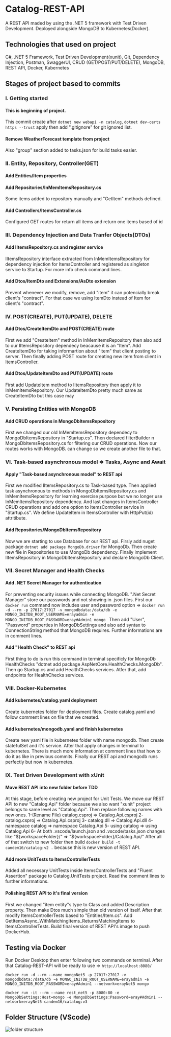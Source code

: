 # Catalog-REST-API
A REST API maded by using the .NET 5 framework with Test Driven Development. Deployed alongside MongoDB to Kubernetes(Docker).
## Technologies that used on project
C#, .NET 5 Framework, Test Driven Development(xunit), Git, Dependency Injection, Postman, SwaggerUI, CRUD (GET/POST/PUT/DELETE), MongoDB, REST API, Docker, Kubernetes
## Stages of project based to commits
### I. Getting started
#### This is beginning of project.
This commit create after ```dotnet new webapi -n catalog```,
```dotnet dev-certs https --trust``` apply then add ".gitignore" for git
ignored list.
#### Remove WeatherForecast template from project
Also "group" section added to tasks.json for build tasks easier.
### II. Entity, Repository, Controller(GET)
#### Add Entities/Item properties
#### Add Repositories/InMemItemsRepository.cs 
Some items added to repository manually and "GetItem" methods defined.
#### Add Controllers/ItemsController.cs
Configured GET routes for return all items and return one items based of id
### III. Dependency Injection and Data Tranfer Objects(DTOs)
#### Add IItemsRepository.cs and register service 
IItemsRepository interface extracted from InMemItemsRepository for
dependency injection for ItemsController and registered as
singleton service to Startup. For more info check command lines.
#### Add Dtos/ItemDto and Extensions/AsDto extension
Prevent whenever we modify, remove, add "item"
it can potencially break client's "contract".
For that case we using ItemDto instead of Item for client's "contract".
### IV. POST(CREATE), PUT(UPDATE), DELETE
#### Add Dtos/CreateItemDto and POST(CREATE) route
First we add "CreateItem" method in InMemItemsRepository then also
add to our IItemsRepository dependecy beacause it is an "Item".
Add CreateItemDto for taking informartion about "item" that
client posting to server. Then finally adding POST route for
creating new item from client in ItemsController.
#### Add Dtos/UpdateItemDto and PUT(UPDATE) route
First add UpdateItem method to IItemsRepository then
apply it to InMemItemsRepository.
Our UpdateItemDto pretty much same as CreateItemDto but this case may
### V. Persisting Entities with MongoDB
#### Add CRUD operations in MongoDbItemsRepository 
First we changed our old InMemItemsRepository dependecy to
MongoDbItemsRepository in "Startup.cs". Then declared filterBuilder
n MongoDbItemsRepository.cs for filtering our CRUD operations. Now our
routes works with MongoDB.
can change so we create another file to that.
### VI. Task-based asynchronous model => Tasks, Async and Await
#### Apply "Task-based asynchronous model" to REST api
First we modified IItemsRepository.cs to Task-based type. Then applied
task asynchronous to methods in MongoDbItemsRepository.cs and
InMemItemsRepository for learning exercise purpose but we no longer use
InMemItemsRepository dependency. And last changes in ItemsController
CRUD operations and add one option to ItemsController service
in "Startup.cs".
We define UpdateItem in ItemsController with HttpPut(id) attritibute.
#### Add Repositories/MongoDbItemsRepository 
Now we are starting to use Database for our REST api. Firsly add nuget
package ```dotnet add package MongoDb.driver``` for MongoDb. Then create
new file in Repositories to use MongoDb dependency. Finally implement
IItemsRepository in MongoDbItemsRepository and declare MongoDb Client.
### VII. Secret Manager and Health Checks
#### Add .NET Secret Manager for authentication 
For preventing security issues while connecting MongoDB. ".Net Secret
Manager" store our passwords and not showing in .json files. First our
```docker run``` command now includes user and password option =>
```docker run -d --rm -p 27017:27017 -v mongodbdata:/data/db -e MONGO_INITDB_ROOT_USERNAME=erayadmin -e MONGO_INITDB_ROOT_PASSWORD=eray#Admin1 mongo ```
Then add "User",
"Password" properties in MongoDbSettings and also add syntax to
ConnectionString method that MongoDB requires. Further informations are
in comment lines.
#### Add "Health Check" to REST api 
First thing to do is run this command in terminal specificly for MongoDb
HealthChecks "dotnet add package AspNetCore.HealthChecks.MongoDb". Then
go Startup.cs and add HealthChecks services. Atfer that, add endpoints
for HealthChecks services.
### VIII. Docker-Kubernetes
#### Add kubernetes/catalog.yaml deployment
Create kubernetes folder for deployment files. Create catalog.yaml
and follow comment lines on file that we created.
#### Add kubernetes/mongodb.yaml and finish kubernetes
Create new yaml file in kubernetes folder with name mongodb. Then
create statefulSet and it's service. After that apply changes in
terminal to kubernetes. There is much more information at
comment lines that how to do it as like in previous commits.
Finally our REST api and mongodb runs perfectly but now in kubernetes.
### IX. Test Driven Development with xUnit
#### Move REST API into new folder before TDD
At this stage, before creating new project for Unit Tests. We move our
REST API to new "Catalog.Api" folder because we also want "xunit"
project belongs to same level as "Catalog.Api". Then replace following
names with new ones.
1-(Rename File) catalog.csproj => Catalog.Api.csproj
2- catalog.csproj => Catalog.Api.csproj
3- catalog.dll => Catalog.Api.dll
4- namespace catalog => namespace Catalog.Api
5- using catalog => using Catalog.Api
6- At both .vscode/launch.json and .vscode/tasks.json changes like "${workspaceFolder}/" => "${workspaceFolder}/Catalog.Api/"
After all of that switch to new folder then build
```docker build -t candem16/catalog:v2 .``` because this is new version of REST API.
#### Add more UnitTests to ItemsControllerTests 
Added all necessary UnitTests inside ItemsControllerTests and
"Fluent Assertion" package to Catalog.UnitTests project. Read the
comment lines to further informations.
#### Polishing REST API to it's final version 
First we changed "item entity"s type to Class and added Description
property. Then make Dtos much simple than old version of itself.
After that modify ItemsControllerTests based to "Entities/Item.cs".
Add GetItemsAsync_WithMatchingItems_ReturnsMatchingItems to
ItemsControllerTests. Build final version of REST API's image to
 push DockerHub.
## Testing via Docker
Run Docker Desktop then enter following two commands on terminal. After that Catalog-REST-API will be ready to use => ```http://localhost:8080/```

```
docker run -d --rm --name mongoNet5 -p 27017:27017 -v mongodbdata:/data/db -e MONGO_INITDB_ROOT_USERNAME=erayadmin -e MONGO_INITDB_ROOT_PASSWORD=eray#Admin1 --network=erayNet5 mongo
```
```
docker run -it --rm --name rest_net5 -p 8080:80 -e MongoDbSettings:Host=mongo -e MongoDbSettings:Password=eray#Admin1 --network=erayNet5 candem16/catalog:v3
```
## Folder Structure (VScode)
![folder structure](https://i.imgur.com/pWIQ8iN.png)
